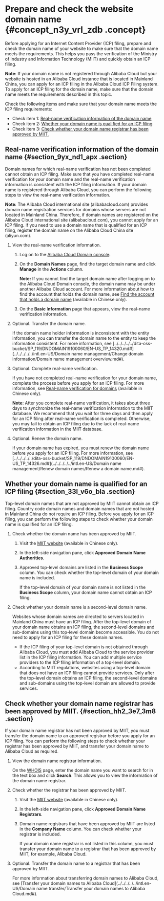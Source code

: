 # Prepare and check the website domain name {#concept_n3y_vrl_zdb .concept}

Before applying for an Internet Content Provider \(ICP\) filing, prepare and check the domain name of your website to make sure that the domain name meets the requirements. This helps you pass the verification of the Ministry of Industry and Information Technology \(MIIT\) and quickly obtain an ICP filing.

**Note:** If your domain name is not registered through Alibaba Cloud but your website is hosted in an Alibaba Cloud instance that is located in Mainland China, you can apply for an ICP filing in the Alibaba Cloud ICP Filing system. To apply for an ICP filing for the domain name, make sure that the domain name meets the requirements described in this topic.

Check the following items and make sure that your domain name meets the ICP filing requirements:

-   Check item 1: [Real-name verification information of the domain name](#section_9yx_nd1_apx)
-   Check item 2: [Whether your domain name is qualified for an ICP filing](#section_33l_v6o_bla)
-   Check item 3: [Check whether your domain name registrar has been approved by MIIT.](#section_hh2_3e7_3m8)

## Real-name verification information of the domain name {#section_9yx_nd1_apx .section}

Domain names for which real-name verification has not been completed cannot obtain an ICP filing. Make sure that you have completed real-name verification for your domain name and the real-name verification information is consistent with the ICP filing information. If your domain name is registered through Alibaba Cloud, you can perform the following steps to view the real-name verification information.

**Note:** The Alibaba Cloud international site \(alibabacloud.com\) provides domain name registration services for domains whose servers are not located in Mainland China. Therefore, if domain names are registered on the Alibaba Cloud international site \(alibabacloud.com\), you cannot apply for an ICP filing. If you need to use a domain name that is qualified for an ICP filing, register the domain name on the Alibaba Cloud China site \(aliyun.com\).

1.  View the real-name verification information.

    1.  Log on to the [Alibaba Cloud Domain console](https://netcn.console.aliyun.com/core/domain/list).
    2.  On the **Domain Names** page, find the target domain name and click **Manage** in the **Actions** column.

        **Note:** If you cannot find the target domain name after logging on to the Alibaba Cloud Domain console, the domain name may be under another Alibaba Cloud account. For more information about how to find the account that holds the domain name, see [Find the account that holds a domain name](https://help.aliyun.com/knowledge_detail/51187.html) \(available in Chinese only\).

    3.  On the **Basic Information** page that appears, view the real-name verification information.
2.  Optional. Transfer the domain name.

    If the domain name holder information is inconsistent with the entity information, you can transfer the domain name to the entity to keep the information consistent. For more information, see [../../../../../dita-oss-bucket/SP\_119/DNDOMAIN19100060/EN-US\_TP\_14320.md\#](../../../../../intl.en-US/Domain name management/Change domain information/Domain name management overview.md#).

3.  Optional. Complete real-name verification.

    If you have not completed real-name verification for your domain name, complete the process before you apply for an ICP filing. For more information, see [Real-name verification for domains](https://help.aliyun.com/knowledge_detail/35881.html) \(available in Chinese only\).

    **Note:** After you complete real-name verification, it takes about three days to synchronize the real-name verification information to the MIIT database. We recommend that you wait for three days and then apply for an ICP filing after real-name verification is completed. Otherwise, you may fail to obtain an ICP filing due to the lack of real-name verification information in the MIIT database.

4.  Optional. Renew the domain name.

    If your domain name has expired, you must renew the domain name before you apply for an ICP filing. For more information, see [../../../../../dita-oss-bucket/SP\_119/DNDOMAIN19100060/EN-US\_TP\_14326.md\#](../../../../../intl.en-US/Domain name management/Renew domain names/Renew a domain name.md#).


## Whether your domain name is qualified for an ICP filing {#section_33l_v6o_bla .section}

Top-level domain names that are not approved by MIIT cannot obtain an ICP filing. Country code domain names and domain names that are not hosted in Mainland China do not require an ICP filing. Before you apply for an ICP filing, you can perform the following steps to check whether your domain name is qualified for an ICP filing.

1.  Check whether the domain name has been approved by MIIT.
    1.  Visit the [MIIT website](http://域名.信息) \(available in Chinese only\).
    2.  In the left-side navigation pane, click **Approved Domain Name Authorities**.
    3.  Approved top-level domains are listed in the **Business Scope** column. You can check whether the top-level domain of your domain name is included.

        If the top-level domain of your domain name is not listed in the **Business Scope** column, your domain name cannot obtain an ICP filing.

2.  Check whether your domain name is a second-level domain name.

    Websites whose domain names are directed to servers located in Mainland China must have an ICP filing. After the top-level domain of your domain name obtains an ICP filing, the second-level domains and sub-domains using this top-level domain become accessible. You do not need to apply for an ICP filing for these domain names.

    -   If the ICP filing of your top-level domain is not obtained through Alibaba Cloud, you must add Alibaba Cloud to the service provider list in the ICP filing information. You can add multiple service providers to the ICP filing information of a top-level domain.
    -   According to MIIT regulations, websites using a top-level domain that does not have an ICP filing cannot provide services. Only after the top-level domain obtains an ICP filing, the second-level domains and sub-domains using the top-level domain are allowed to provide services.

## Check whether your domain name registrar has been approved by MIIT. {#section_hh2_3e7_3m8 .section}

If your domain name registrar has not been approved by MIIT, you must transfer the domain name to an approved registrar before you apply for an ICP filing. You can perform the following steps to check whether your registrar has been approved by MIIT, and transfer your domain name to Alibaba Cloud as required.

1.  View the domain name registrar information.

    On the [WHOIS](https://whois.aliyun.com/) page, enter the domain name you want to search for in the text box and click **Search**. This allows you to view the information of the domain name registrar.

2.  Check whether the registrar has been approved by MIIT.

    1.  Visit the [MIIT website](http://域名.信息) \(available in Chinese only\).
    2.  In the left-side navigation pane, click **Approved Domain Name Registrars**.
    3.  Domain name registrars that have been approved by MIIT are listed in the **Company Name** column. You can check whether your registrar is included.

        If your domain name registrar is not listed in this column, you must transfer your domain name to a registrar that has been approved by MIIT, for example, Alibaba Cloud.

3.  Optional. Transfer the domain name to a registrar that has been approved by MIIT.

    For more information about transferring domain names to Alibaba Cloud, see [Transfer your domain names to Alibaba Cloud](../../../../../intl.en-US/Domain name transfer/Transfer your domain names to Alibaba Cloud.md#).


